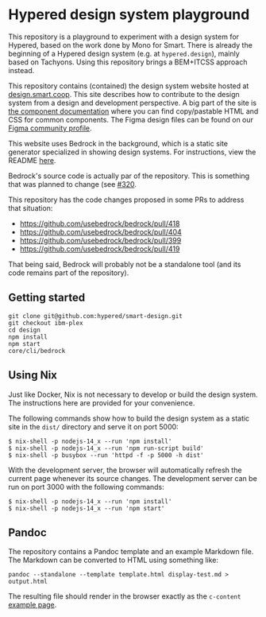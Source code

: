 # Hypered design system playground

This repository is a playground to experiment with a design system for Hypered,
based on the work done by Mono for Smart. There is already the beginning of a
Hypered design system (e.g. at `hypered.design`), mainly based on Tachyons.
Using this repository brings a BEM+ITCSS approach instead.

This repository contains (contained) the design system website hosted at <a
href="https://design.smart.coop/">design.smart.coop</a>. This site describes
how to contribute to the design system from a design and development
perspective. A big part of the site is <a
href="https://design.smart.coop/components/index.html">the
component documentation</a> where you can find copy/pastable HTML and CSS for
common components. The Figma design files can be found on our [Figma community
profile](https://www.figma.com/@smartcoop).

This website uses Bedrock in the background, which is a static site generator
specialized in showing design systems. For instructions, view the README <a
href="https://github.com/usebedrock/bedrock">here</a>.

Bedrock's source code is actually par of the repository. This is something that
was planned to change (see
[#320](https://github.com/usebedrock/bedrock/issues/320).

This repository has the code changes proposed in some PRs to address that
situation:

- https://github.com/usebedrock/bedrock/pull/418
- https://github.com/usebedrock/bedrock/pull/404
- https://github.com/usebedrock/bedrock/pull/399
- https://github.com/usebedrock/bedrock/pull/419

That being said, Bedrock will probably not be a standalone tool (and its code
remains part of the repository).

## Getting started

    git clone git@github.com:hypered/smart-design.git
    git checkout ibm-plex
    cd design
    npm install
    npm start
    core/cli/bedrock

## Using Nix

Just like Docker, Nix is not necessary to develop or build the design system.
The instructions here are provided for your convenience.

The following commands show how to build the design system as a static site in
the `dist/` directory and serve it on port 5000:

```
$ nix-shell -p nodejs-14_x --run 'npm install'
$ nix-shell -p nodejs-14_x --run 'npm run-script build'
$ nix-shell -p busybox --run 'httpd -f -p 5000 -h dist'
```

With the development server, the browser will automatically refresh the current
page whenever its source changes. The development server can be run on port
3000 with the following commands:

```
$ nix-shell -p nodejs-14_x --run 'npm install'
$ nix-shell -p nodejs-14_x --run 'npm start'
```

## Pandoc

The repository contains a Pandoc template and an example Markdown file. The
Markdown can be converted to HTML using something like:

```
pandoc --standalone --template template.html display-test.md > output.html
```

The resulting file should render in the browser exactly as the `c-content`
[example
page](https://design.smart.coop/development/design-tests/display-test.html).

